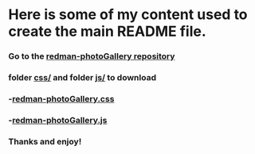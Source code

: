 <h1>Here is some of my content used to create the main README file.</h1>

<h3>Go to the <a href="https://github.com/RedouaneElyakhlifi/redman-photoGallery">redman-photoGallery repository</a></h3><h3>folder <a href="https://github.com/RedouaneElyakhlifi/redman-photoGallery/tree/master/css">css/</a> and folder <a href="https://github.com/RedouaneElyakhlifi/redman-photoGallery/tree/master/js">js/</a> to download</h3><h3> <h3>-<a target="_blank" href="https://github.com/RedouaneElyakhlifi/redman-photoGallery/blob/master/css/redman-photoGallery.css">redman-photoGallery.css</a></h3> <h3>-<a href="https://github.com/RedouaneElyakhlifi/redman-photoGallery/blob/master/js/redman-photoGallery.js">redman-photoGallery.js</a></h3>

<h3>Thanks and enjoy!</h3>

